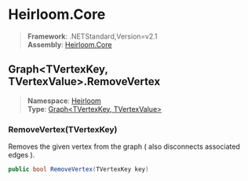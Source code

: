 # Heirloom.Core

> **Framework**: .NETStandard,Version=v2.1  
> **Assembly**: [Heirloom.Core][0]  

## Graph\<TVertexKey, TVertexValue>.RemoveVertex

> **Namespace**: [Heirloom][0]  
> **Type**: [Graph\<TVertexKey, TVertexValue>][1]  

### RemoveVertex(TVertexKey)

Removes the given vertex from the graph ( also disconnects associated edges ).

```cs
public bool RemoveVertex(TVertexKey key)
```

[0]: ../Heirloom.Core.md
[1]: Heirloom.Graph[TVertexKey,TVertexValue].md
